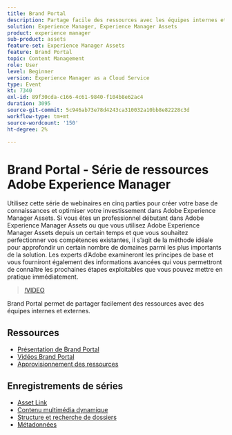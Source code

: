 ```yaml
---
title: Brand Portal
description: Partage facile des ressources avec les équipes internes et externes
solution: Experience Manager, Experience Manager Assets
product: experience manager
sub-product: assets
feature-set: Experience Manager Assets
feature: Brand Portal
topic: Content Management
role: User
level: Beginner
version: Experience Manager as a Cloud Service
type: Event
kt: 7340
exl-id: 89f30cda-c166-4c61-9840-f104b8e62ac4
duration: 3095
source-git-commit: 5c946ab73e78d4243ca310032a10bb8e82228c3d
workflow-type: tm+mt
source-wordcount: '150'
ht-degree: 2%

---
```


# Brand Portal - Série de ressources Adobe Experience Manager

Utilisez cette série de webinaires en cinq parties pour créer votre base de connaissances et optimiser votre investissement dans Adobe Experience Manager Assets. Si vous êtes un professionnel débutant dans Adobe Experience Manager Assets ou que vous utilisez Adobe Experience Manager Assets depuis un certain temps et que vous souhaitez perfectionner vos compétences existantes, il s’agit de la méthode idéale pour approfondir un certain nombre de domaines parmi les plus importants de la solution. Les experts d’Adobe examineront les principes de base et vous fourniront également des informations avancées qui vous permettront de connaître les prochaines étapes exploitables que vous pouvez mettre en pratique immédiatement.

>[!VIDEO](https://video.tv.adobe.com/v/332133/?quality=12&learn=on&hidetitle=true)

Brand Portal permet de partager facilement des ressources avec des équipes internes et externes.

## Ressources

* [Présentation de Brand Portal](https://experienceleague.adobe.com/docs/experience-manager-brand-portal/using/introduction/brand-portal.html?lang=fr)
* [Vidéos Brand Portal](https://experienceleague.adobe.com/docs/experience-manager-learn/assets/sharing/brand-portal/brand-portal.html?lang=fr)
* [Approvisionnement des ressources](https://experienceleague.adobe.com/docs/experience-manager-brand-portal/using/asset-sourcing-in-brand-portal/brand-portal-asset-sourcing.html?lang=fr)

## Enregistrements de séries

* [Asset Link](asset-link.md)
* [Contenu multimédia dynamique](dynamic-media.md)
* [Structure et recherche de dossiers](folder-structure-search.md)
* [Métadonnées](metadata.md)
